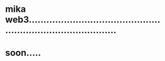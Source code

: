 # mika web3...................................................................................
# soon.....
